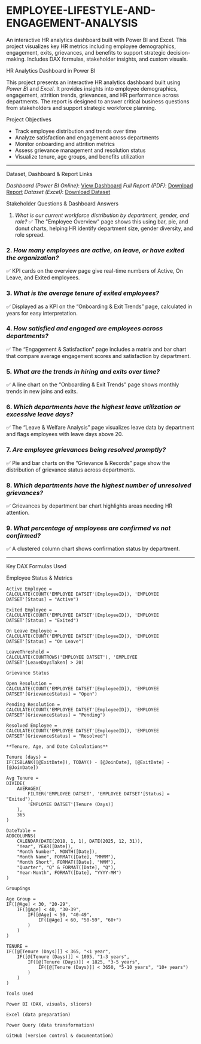 # EMPLOYEE-LIFESTYLE-AND-ENGAGEMENT-ANALYSIS
An interactive HR analytics dashboard built with Power BI and Excel. This project visualizes key HR metrics including employee demographics, engagement, exits, grievances, and benefits to support strategic decision-making. Includes DAX formulas, stakeholder insights, and custom visuals.

HR Analytics Dashboard in Power BI

This project presents an interactive HR analytics dashboard built using *Power BI* and *Excel*. It provides insights into employee demographics, engagement, attrition trends, grievances, and HR performance across departments. The report is designed to answer critical business questions from stakeholders and support strategic workforce planning.

Project Objectives

- Track employee distribution and trends over time
- Analyze satisfaction and engagement across departments
- Monitor onboarding and attrition metrics
- Assess grievance management and resolution status
- Visualize tenure, age groups, and benefits utilization

---

 Dataset, Dashboard & Report Links

*Dashboard (Power BI Online)*: [View Dashboard](https://app.powerbi.com/view?r=eyJrIjoiZTk4NjA4YjAtNjM5MS00NjBmLWJhMjYtYWRkNjNhMGU4YWY2IiwidCI6ImY0MzFkYTgxLWIyYmQtNGRiNC1iNjk3LTNhOTUzYzA5MDk0NSJ9)
*Full Report (PDF)*: [Download Report](https://us.docworkspace.com/d/sINL4o-g_v6TjwQY?sa=601.1074)
*Dataset (Excel)*: [Download Dataset](https://1drv.ms/x/c/b7bce82d5399b462/EUJ-TEFDbY9EsFYFOb-MSDAB66l4vvOIzsDxWylCDoZOOA)


Stakeholder Questions & Dashboard Answers

1. *What is our current workforce distribution by department, gender, and role?*
✅ The "Employee Overview" page shows this using bar, pie, and donut charts, helping HR identify department size, gender diversity, and role spread.

### 2. *How many employees are active, on leave, or have exited the organization?*
✅ KPI cards on the overview page give real-time numbers of Active, On Leave, and Exited employees.

### 3. *What is the average tenure of exited employees?*
✅ Displayed as a KPI on the “Onboarding & Exit Trends” page, calculated in years for easy interpretation.

### 4. *How satisfied and engaged are employees across departments?*
✅ The “Engagement & Satisfaction” page includes a matrix and bar chart that compare average engagement scores and satisfaction by department.

### 5. *What are the trends in hiring and exits over time?*
✅ A line chart on the “Onboarding & Exit Trends” page shows monthly trends in new joins and exits.

### 6. *Which departments have the highest leave utilization or excessive leave days?*
✅ The “Leave & Welfare Analysis” page visualizes leave data by department and flags employees with leave days above 20.

### 7. *Are employee grievances being resolved promptly?*
✅ Pie and bar charts on the “Grievance & Records” page show the distribution of grievance status across departments.

### 8. *Which departments have the highest number of unresolved grievances?*
✅ Grievances by department bar chart highlights areas needing HR attention.

### 9. *What percentage of employees are confirmed vs not confirmed?*
✅ A clustered column chart shows confirmation status by department.

---
Key DAX Formulas Used

Employee Status & Metrics
```dax
Active Employee = 
CALCULATE(COUNT('EMPLOYEE DATSET'[EmployeeID]), 'EMPLOYEE DATSET'[Status] = "Active")

Exited Employee = 
CALCULATE(COUNT('EMPLOYEE DATSET'[EmployeeID]), 'EMPLOYEE DATSET'[Status] = "Exited")

On Leave Employee = 
CALCULATE(COUNT('EMPLOYEE DATSET'[EmployeeID]), 'EMPLOYEE DATSET'[Status] = "On Leave")

LeaveThreshold = 
CALCULATE(COUNTROWS('EMPLOYEE DATSET'), 'EMPLOYEE DATSET'[LeaveDaysTaken] > 20)

Grievance Status

Open Resolution = 
CALCULATE(COUNT('EMPLOYEE DATSET'[EmployeeID]), 'EMPLOYEE DATSET'[GrievanceStatus] = "Open")

Pending Resolution = 
CALCULATE(COUNT('EMPLOYEE DATSET'[EmployeeID]), 'EMPLOYEE DATSET'[GrievanceStatus] = "Pending")

Resolved Employee = 
CALCULATE(COUNT('EMPLOYEE DATSET'[EmployeeID]), 'EMPLOYEE DATSET'[GrievanceStatus] = "Resolved")

**Tenure, Age, and Date Calculations**

Tenure (days) = 
IF(ISBLANK([@ExitDate]), TODAY() - [@JoinDate], [@ExitDate] - [@JoinDate])

Avg Tenure = 
DIVIDE(
    AVERAGEX(
        FILTER('EMPLOYEE DATSET', 'EMPLOYEE DATSET'[Status] = "Exited"), 
        'EMPLOYEE DATSET'[Tenure (Days)]
    ), 
    365
)

DateTable = 
ADDCOLUMNS(
    CALENDAR(DATE(2018, 1, 1), DATE(2025, 12, 31)),
    "Year", YEAR([Date]),
    "Month Number", MONTH([Date]),
    "Month Name", FORMAT([Date], "MMMM"),
    "Month Short", FORMAT([Date], "MMM"),
    "Quarter", "Q" & FORMAT([Date], "Q"),
    "Year-Month", FORMAT([Date], "YYYY-MM")
)

Groupings

Age Group = 
IF([@Age] < 30, "20-29", 
    IF([@Age] < 40, "30-39", 
        IF([@Age] < 50, "40-49", 
            IF([@Age] < 60, "50-59", "60+")
        )
    )
)

TENURE = 
IF([@[Tenure (Days)]] < 365, "<1 year", 
    IF([@[Tenure (Days)]] < 1095, "1-3 years", 
        IF([@[Tenure (Days)]] < 1825, "3-5 years", 
            IF([@[Tenure (Days)]] < 3650, "5-10 years", "10+ years")
        )
    )
)

Tools Used

Power BI (DAX, visuals, slicers)

Excel (data preparation)

Power Query (data transformation)

GitHub (version control & documentation)
